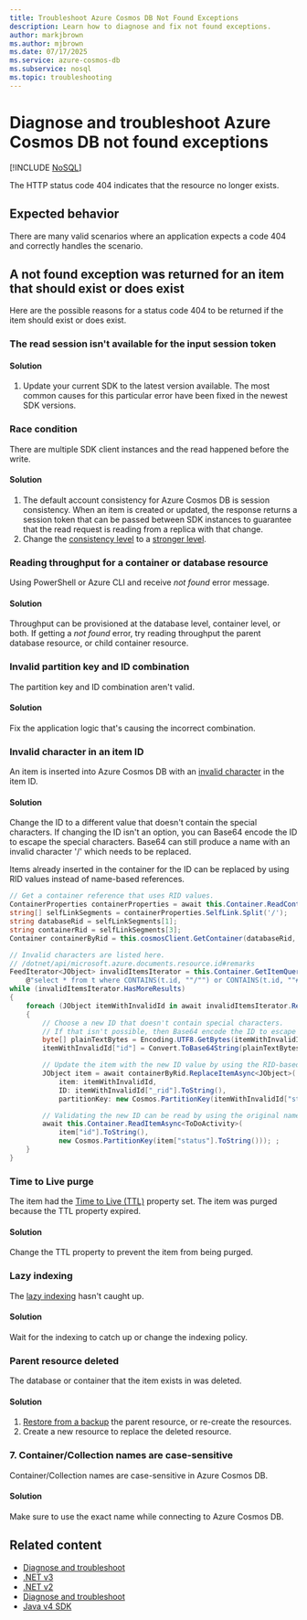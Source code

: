 ```yaml
---
title: Troubleshoot Azure Cosmos DB Not Found Exceptions
description: Learn how to diagnose and fix not found exceptions.
author: markjbrown
ms.author: mjbrown
ms.date: 07/17/2025
ms.service: azure-cosmos-db
ms.subservice: nosql
ms.topic: troubleshooting
---
```


# Diagnose and troubleshoot Azure Cosmos DB not found exceptions

[!INCLUDE [NoSQL](../includes/appliesto-nosql.md)]

The HTTP status code 404 indicates that the resource no longer exists.

## Expected behavior

There are many valid scenarios where an application expects a code 404 and correctly handles the scenario.

## A not found exception was returned for an item that should exist or does exist

Here are the possible reasons for a status code 404 to be returned if the item should exist or does exist.

### The read session isn't available for the input session token

#### Solution

1. Update your current SDK to the latest version available. The most common causes for this particular error have been fixed in the newest SDK versions.

### Race condition

There are multiple SDK client instances and the read happened before the write.

#### Solution

1. The default account consistency for Azure Cosmos DB is session consistency. When an item is created or updated, the response returns a session token that can be passed between SDK instances to guarantee that the read request is reading from a replica with that change.
1. Change the [consistency level](../consistency-levels.md) to a [stronger level](../consistency-levels.md).

### Reading throughput for a container or database resource

Using PowerShell or Azure CLI and receive *not found* error message.

#### Solution

Throughput can be provisioned at the database level, container level, or both. If getting a *not found* error, try reading throughput the parent database resource, or child container resource.

### Invalid partition key and ID combination

The partition key and ID combination aren't valid.

#### Solution

Fix the application logic that's causing the incorrect combination.

### Invalid character in an item ID

An item is inserted into Azure Cosmos DB with an [invalid character](/dotnet/api/microsoft.azure.documents.resource.id#remarks) in the item ID.

#### Solution

Change the ID to a different value that doesn't contain the special characters. If changing the ID isn't an option, you can Base64 encode the ID to escape the special characters. Base64 can still produce a name with an invalid character '/' which needs to be replaced.

Items already inserted in the container for the ID can be replaced by using RID values instead of name-based references.

```c#
// Get a container reference that uses RID values.
ContainerProperties containerProperties = await this.Container.ReadContainerAsync();
string[] selfLinkSegments = containerProperties.SelfLink.Split('/');
string databaseRid = selfLinkSegments[1];
string containerRid = selfLinkSegments[3];
Container containerByRid = this.cosmosClient.GetContainer(databaseRid, containerRid);

// Invalid characters are listed here.
// /dotnet/api/microsoft.azure.documents.resource.id#remarks
FeedIterator<JObject> invalidItemsIterator = this.Container.GetItemQueryIterator<JObject>(
    @"select * from t where CONTAINS(t.id, ""/"") or CONTAINS(t.id, ""#"") or CONTAINS(t.id, ""?"") or CONTAINS(t.id, ""\\"") ");
while (invalidItemsIterator.HasMoreResults)
{
    foreach (JObject itemWithInvalidId in await invalidItemsIterator.ReadNextAsync())
    {
        // Choose a new ID that doesn't contain special characters.
        // If that isn't possible, then Base64 encode the ID to escape the special characters.
        byte[] plainTextBytes = Encoding.UTF8.GetBytes(itemWithInvalidId["id"].ToString());
        itemWithInvalidId["id"] = Convert.ToBase64String(plainTextBytes).Replace('/', '!');

        // Update the item with the new ID value by using the RID-based container reference.
        JObject item = await containerByRid.ReplaceItemAsync<JObject>(
            item: itemWithInvalidId,
            ID: itemWithInvalidId["_rid"].ToString(),
            partitionKey: new Cosmos.PartitionKey(itemWithInvalidId["status"].ToString()));

        // Validating the new ID can be read by using the original name-based container reference.
        await this.Container.ReadItemAsync<ToDoActivity>(
            item["id"].ToString(),
            new Cosmos.PartitionKey(item["status"].ToString())); ;
    }
}
```

### Time to Live purge

The item had the [Time to Live (TTL)](./time-to-live.md) property set. The item was purged because the TTL property expired.

#### Solution

Change the TTL property to prevent the item from being purged.

### Lazy indexing

The [lazy indexing](../index-policy.md#indexing-mode) hasn't caught up.

#### Solution

Wait for the indexing to catch up or change the indexing policy.

### Parent resource deleted

The database or container that the item exists in was deleted.

#### Solution

1. [Restore from a backup](../periodic-backup-restore-introduction.md) the parent resource, or re-create the resources.
1. Create a new resource to replace the deleted resource.

### 7. Container/Collection names are case-sensitive

Container/Collection names are case-sensitive in Azure Cosmos DB.

#### Solution

Make sure to use the exact name while connecting to Azure Cosmos DB.

## Related content

- [Diagnose and troubleshoot](troubleshoot-dotnet-sdk.md)
- [.NET v3](performance-tips-dotnet-sdk-v3.md)
- [.NET v2](performance-tips.md)
- [Diagnose and troubleshoot](troubleshoot-java-sdk-v4.md)
- [Java v4 SDK](performance-tips-java-sdk-v4.md)
